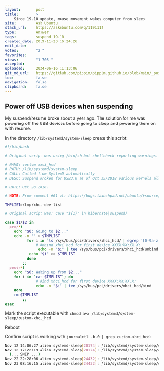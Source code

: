```yaml
---
layout:       post
title:        >
    Since 19.10 update, mouse movement wakes computer from sleep
site:         Ask Ubuntu
stack_url:    https://askubuntu.com/q/1191112
type:         Answer
tags:         suspend 19.10
created_date: 2019-11-23 16:24:26
edit_date:    
votes:        "2 "
favorites:    
views:        "1,705 "
accepted:     
uploaded:     2024-06-16 11:13:06
git_md_url:   https://github.com/pippim/pippim.github.io/blob/main/_posts/2019/2019-11-23-Since-19.10-update_-mouse-movement-wakes-computer-from-sleep.md
toc:          false
navigation:   false
clipboard:    false
---
```


## Power off USB devices when suspending



My suspend/resume broke about a year ago. The solution for me was powering off the USB devices before going to sleep and powering them on with resume.

In the directory `/lib/systemd/system-sleep` create this script:

``` bash
#!/bin/bash

# Original script was using /bin/sh but shellcheck reporting warnings.

# NAME: custom-xhci_hcd
# PATH: /lib/systemd/system-sleep
# CALL: Called from SystemD automatically
# DESC: Suspend broken for USB3.0 as of Oct 25/2018 various kernels all at once

# DATE: Oct 28 2018.

# NOTE: From comment #61 at: https://bugs.launchpad.net/ubuntu/+source/linux/+bug/522998

TMPLIST=/tmp/xhci-dev-list

# Original script was: case "${1}" in hibernate|suspend)

case $1/$2 in
  pre/*)
    echo "$0: Going to $2..."
    echo -n '' > $TMPLIST
          for i in `ls /sys/bus/pci/drivers/xhci_hcd/ | egrep '[0-9a-z]+\:[0-9a-z]+\:.*$'`; do
              # Unbind xhci_hcd for first device XXXX:XX:XX.X:
               echo -n "$i" | tee /sys/bus/pci/drivers/xhci_hcd/unbind
           echo "$i" >> $TMPLIST
          done
        ;;
  post/*)
    echo "$0: Waking up from $2..."
    for i in `cat $TMPLIST`; do
              # Bind xhci_hcd for first device XXXX:XX:XX.X:
              echo -n "$i" | tee /sys/bus/pci/drivers/xhci_hcd/bind
    done
    rm $TMPLIST
        ;;
esac
```

Mark the script executable with `chmod a+x /lib/systemd/system-sleep/custom-xhci_hcd`

Reboot.

Confirm script is working with `journalctl -b-0 | grep custom-xhci_hcd`:

``` bash
Nov 12 14:06:27 alien systemd-sleep[20174]: /lib/systemd/system-sleep/custom-xhci_hcd: Going to suspend...
Nov 12 17:22:19 alien systemd-sleep[20174]: /lib/systemd/system-sleep/custom-xhci_hcd: Waking up from suspend...
  (... SNIP ...)
Nov 22 22:28:06 alien systemd-sleep[24432]: /lib/systemd/system-sleep/custom-xhci_hcd: Going to suspend...
Nov 23 08:16:15 alien systemd-sleep[24432]: /lib/systemd/system-sleep/custom-xhci_hcd: Waking up from suspend...
```
